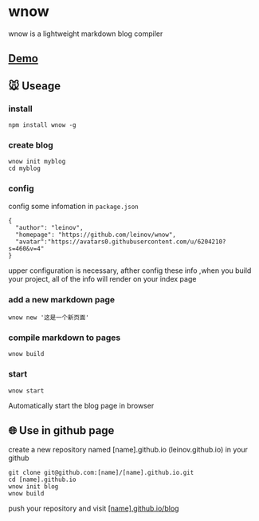 # wnow

wnow is a lightweight markdown blog compiler

## [Demo](http://www.leinov.com/blog/)

## 🐭 Useage

### install 

```
npm install wnow -g
```

### create blog 

```
wnow init myblog
cd myblog
```

### config 

config some infomation in ```package.json```

```
{
  "author": "leinov",
  "homepage": "https://github.com/leinov/wnow",
  "avatar":"https://avatars0.githubusercontent.com/u/6204210?s=460&v=4"
}
```

upper configuration is necessary, afther config these info ,when you build your project, all of the info will render on your index page

### add a new markdown page

```
wnow new '这是一个新页面'
```

### compile markdown to pages
```
wnow build
```

### start 

```
wnow start
```

Automatically start the blog page in browser

## 🌐 Use in github page

 create a new repository named [name].github.io (leinov.github.io) in your github 
 
 ```
 git clone git@github.com:[name]/[name].github.io.git
 cd [name].github.io
 wnow init blog
 wnow build
 ```
 push your repository and visit [[name].github.io/blog](http://leinov.github.io/blog)